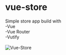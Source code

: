# vue-store
Simple store app build with <br>
-Vue<br>
-Vue Router<br>
-Vutify<br>
<br>
![Vue-Store](https://github.com/YamnJoha1/vue-store/assets/122623147/fb2b8291-d06d-49fd-9d4a-21d0672398c6)
